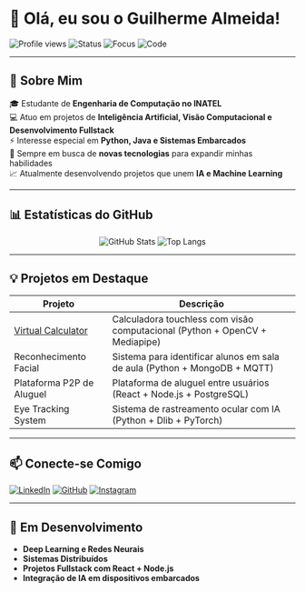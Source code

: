 # 👋 Olá, eu sou o Guilherme Almeida!

![Profile views](https://komarev.com/ghpvc/?username=guialmm&color=0e75b6&style=flat)
![Status](https://img.shields.io/badge/Status-Ativo-success?style=flat-square)
![Focus](https://img.shields.io/badge/Focus-IA%20%7C%20Machine%20Learning-blueviolet?style=flat-square)
![Code](https://img.shields.io/badge/Code-Python%20%7C%20Java%20%7C%20C++-informational?style=flat-square)

---

## 🚀 Sobre Mim

🎓 Estudante de **Engenharia de Computação no INATEL**  
💻 Atuo em projetos de **Inteligência Artificial, Visão Computacional e Desenvolvimento Fullstack**  
⚡ Interesse especial em **Python, Java e Sistemas Embarcados**  
🌱 Sempre em busca de **novas tecnologias** para expandir minhas habilidades  
📈 Atualmente desenvolvendo projetos que unem **IA e Machine Learning**  

---

## 📊 Estatísticas do GitHub

<div align="center">

![GitHub Stats](https://github-readme-stats.vercel.app/api?username=guialmm&show_icons=true&theme=radical&hide_border=true)
![Top Langs](https://github-readme-stats.vercel.app/api/top-langs/?username=guialmm&layout=compact&theme=radical&hide_border=true)

</div>

---

## 💡 Projetos em Destaque

| Projeto | Descrição |
|---------|-----------|
| [Virtual Calculator](https://github.com/guialmm/VirtualCalculator) | Calculadora touchless com visão computacional (Python + OpenCV + Mediapipe) |
| Reconhecimento Facial | Sistema para identificar alunos em sala de aula (Python + MongoDB + MQTT) |
| Plataforma P2P de Aluguel | Plataforma de aluguel entre usuários (React + Node.js + PostgreSQL) |
| Eye Tracking System | Sistema de rastreamento ocular com IA (Python + Dlib + PyTorch) |

---

## 📫 Conecte-se Comigo

[![LinkedIn](https://img.shields.io/badge/LinkedIn-0A66C2?style=for-the-badge&logo=linkedin&logoColor=white)](https://www.linkedin.com/in/guilherme-almeida2/)
[![GitHub](https://img.shields.io/badge/GitHub-guialmm-181717?style=for-the-badge&logo=github&logoColor=white)](https://github.com/guialmm)
[![Instagram](https://img.shields.io/badge/Instagram-E4405F?style=for-the-badge&logo=instagram&logoColor=white)](https://www.instagram.com/gui_almm/)

---

## 🌱 Em Desenvolvimento

- **Deep Learning e Redes Neurais**  
- **Sistemas Distribuídos**  
- **Projetos Fullstack com React + Node.js**  
- **Integração de IA em dispositivos embarcados**
